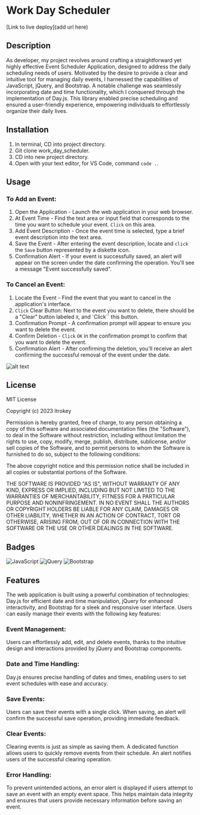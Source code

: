 # Work Day Scheduler

[Link to live deploy](add url here)

## Description

As developer, my project revolves around crafting a straightforward yet highly effective Event Scheduler Application, designed to address the daily scheduling needs of users. Motivated by the desire to provide a clear and intuitive tool for managing daily events, I harnessed the capabilities of JavaScript, jQuery, and Bootstrap. A notable challenge was seamlessly incorporating date and time functionality, which I conquered through the implementation of Day.js. This library enabled precise scheduling and ensured a user-friendly experience, empowering individuals to effortlessly organize their daily lives.

## Installation

1. In terminal, CD into project directory.
2. Git clone work_day_scheduler.
3. CD into new project directory.
4. Open with your text editor, for VS Code, command `code .`.

## Usage

### To Add an Event:

1. Open the Application - Launch the web application in your web browser.
2. At Event Time - Find the text area or input field that corresponds to the time you want to schedule your event. `Click` on this area.
3. Add Event Description - Once the event time is selected, type a brief event description into the text area.
4. Save the Event - After entering the event description, locate and `click` the `Save` button represented by a diskette icon.
5. Confirmation Alert - If your event is successfully saved, an alert will appear on the screen under the date confirming the operation. You'll see a message "Event successfully saved".

### To Cancel an Event:

1. Locate the Event - Find the event that you want to cancel in the application's interface.
2. `Click` Clear Button: Next to the event you want to delete, there should be a "Clear" button labeled `X`, and `Click`` this button.
3. Confirmation Prompt - A confirmation prompt will appear to ensure you want to delete the event.
4. Confirm Deletion - `Click` `OK` in the confirmation prompt to confirm that you want to delete the event.
5. Confirmation Alert - After confirming the deletion, you'll receive an alert confirming the successful removal of the event under the date.

![alt text](assets/images/screenshot.png)

## License

MIT License

Copyright (c) 2023 ltrokey

Permission is hereby granted, free of charge, to any person obtaining a copy
of this software and associated documentation files (the "Software"), to deal
in the Software without restriction, including without limitation the rights
to use, copy, modify, merge, publish, distribute, sublicense, and/or sell
copies of the Software, and to permit persons to whom the Software is
furnished to do so, subject to the following conditions:

The above copyright notice and this permission notice shall be included in all
copies or substantial portions of the Software.

THE SOFTWARE IS PROVIDED "AS IS", WITHOUT WARRANTY OF ANY KIND, EXPRESS OR
IMPLIED, INCLUDING BUT NOT LIMITED TO THE WARRANTIES OF MERCHANTABILITY,
FITNESS FOR A PARTICULAR PURPOSE AND NONINFRINGEMENT. IN NO EVENT SHALL THE
AUTHORS OR COPYRIGHT HOLDERS BE LIABLE FOR ANY CLAIM, DAMAGES OR OTHER
LIABILITY, WHETHER IN AN ACTION OF CONTRACT, TORT OR OTHERWISE, ARISING FROM,
OUT OF OR IN CONNECTION WITH THE SOFTWARE OR THE USE OR OTHER DEALINGS IN THE
SOFTWARE.

## Badges

![JavaScript](https://img.shields.io/badge/javascript-%23323330.svg?style=for-the-badge&logo=javascript&logoColor=%23F7DF1E) ![jQuery](https://img.shields.io/badge/jquery-%230769AD.svg?style=for-the-badge&logo=jquery&logoColor=white) ![Bootstrap](https://img.shields.io/badge/bootstrap-%238511FA.svg?style=for-the-badge&logo=bootstrap&logoColor=white)

## Features

The web application is built using a powerful combination of technologies: Day.js for efficient date and time manipulation, jQuery for enhanced interactivity, and Bootstrap for a sleek and responsive user interface. Users can easily manage their events with the following key features:

### Event Management:

Users can effortlessly add, edit, and delete events, thanks to the intuitive design and interactions provided by jQuery and Bootstrap components.

### Date and Time Handling:
Day.js ensures precise handling of dates and times, enabling users to set event schedules with ease and accuracy.

### Save Events:
Users can save their events with a single click. When saving, an alert will confirm the successful save operation, providing immediate feedback.

### Clear Events:
Clearing events is just as simple as saving them. A dedicated function allows users to quickly remove events from their schedule. An alert notifies users of the successful clearing operation.

### Error Handling:
To prevent unintended actions, an error alert is displayed if users attempt to save an event with an empty event space. This helps maintain data integrity and ensures that users provide necessary information before saving an event.


